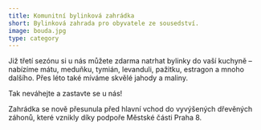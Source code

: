 ```yaml
---
title: Komunitní bylinková zahrádka
short: Bylinková zahrada pro obyvatele ze sousedství.
image: bouda.jpg
type: category
---
```


Již třetí sezónu si u nás můžete zdarma natrhat bylinky do vaší kuchyně – nabízíme mátu, meduňku, tymián, levanduli, pažitku, estragon a mnoho dalšího. Přes léto také míváme skvělé jahody a maliny.

Tak neváhejte a zastavte se u nás!

Zahrádka se nově přesunula před hlavní vchod do vyvýšených dřevěných záhonů, které vznikly díky podpoře Městské části Praha 8.
